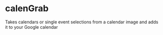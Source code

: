 calenGrab
=========

Takes calendars or single event selections from a calendar image and adds it to your Google calendar
